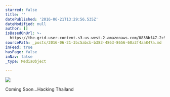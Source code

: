 ```yaml
---
starred: false
title: ''
datePublished: '2016-06-21T13:29:56.535Z'
dateModified: null
author: []
isBasedOnUrl: >-
  https://the-grid-user-content.s3-us-west-2.amazonaws.com/0838bf47-2c9c-4137-bcc0-c7ddee33b024.jpg
sourcePath: _posts/2016-06-21-3bc5abcb-b383-4863-8656-60a3f4aa847a.md
inFeed: true
hasPage: false
inNav: false
_type: MediaObject

---
```

![](https://the-grid-user-content.s3-us-west-2.amazonaws.com/0838bf47-2c9c-4137-bcc0-c7ddee33b024.jpg)

Coming Soon...Hacking Thailand